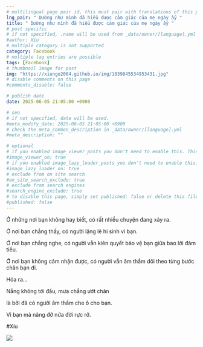 ```yaml
---
# multilingual page pair id, this must pair with translations of this page. (This name must be unique)
lng_pair: " Dường như mình đã hiểu được cảm giác của mẹ ngày ấy "
title: " Dường như mình đã hiểu được cảm giác của mẹ ngày ấy "
# post specific
# if not specified, .name will be used from _data/owner/[language].yml
#author: Xíu
# multiple category is not supported
category: Facebook
# multiple tag entries are possible
tags: [Facebook]
# thumbnail image for post
img: "https://xiungo2004.github.io/img/1039845534953431.jpg"
# disable comments on this page
#comments_disable: false

# publish date
date: 2025-06-05 21:05:00 +0900

# seo
# if not specified, date will be used.
#meta_modify_date: 2025-06-05 21:05:00 +0900
# check the meta_common_description in _data/owner/[language].yml
#meta_description: ""

# optional
# if you enabled image_viewer_posts you don't need to enable this. This is only if image_viewer_posts = false
#image_viewer_on: true
# if you enabled image_lazy_loader_posts you don't need to enable this. This is only if image_lazy_loader_posts = false
#image_lazy_loader_on: true
# exclude from on site search
#on_site_search_exclude: true
# exclude from search engines
#search_engine_exclude: true
# to disable this page, simply set published: false or delete this file
#published: false
---
```

Ở những nơi bạn không hay biết, có rất nhiều chuyện đang xảy ra.

Ở nơi bạn chẳng thấy, có người lặng lẽ hi sinh vì bạn.

Ở nơi bạn chẳng nghe, có người vẫn kiên quyết bảo vệ bạn giữa bao lời đàm tiếu.

Ở nơi bạn không cảm nhận được, có người vẫn âm thầm dõi theo từng bước chân bạn đi.

Hóa ra…

Nắng không tới đầu, mưa chẳng ướt chân

là bởi đã có người âm thầm che ô cho bạn.

Vì bạn mà nâng đỡ nửa đời rực rỡ.

#Xíu 

<!-- outline-end -->

<img src= "https://xiungo2004.github.io/img/1039845534953431.jpg">